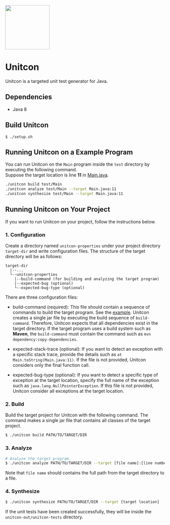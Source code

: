 <img src="https://github.com/user-attachments/assets/ac3f3013-94cf-49e1-b94a-e6c78e54992e"  width="140">

# Unitcon
Unitcon is a targeted unit test generator for Java.

## Dependencies
- Java 8

## Build Unitcon
```
$ ./setup.sh
```

## Running Unitcon on a Example Program
You can run Unitcon on the `Main` program inside the `test` directory by executing the following command.  
Suppose the target location is line **11** in [Main.java](test/Main/Main.java#L11).
```sh
./unitcon build test/Main
./unitcon analyze test/Main --target Main.java:11
./unitcon synthesize test/Main --target Main.java:11
```

## Running Unitcon on Your Project
If you want to run Unitcon on your project, follow the instructions below.

### 1. Configuration
Create a directory named `unitcon-properties` under your project directory `target-dir`
and write configuration files.
The structure of the target directory will be as follows:
```
target-dir
  |--...
  └--unitcon-properties
    |--build-command (for building and analyzing the target program)
    |--expected-bug (optional)
    └--expected-bug-type (optional)
```
There are three configuration files:
* build-command (required): This file should contain a sequence of commands to build the target program. See the [example](test/Main/unitcon-properties/build-command).
  Unitcon creates a single jar file by executing the build sequence of `build-command`. Therefore, Unitcon expects that all dependencies exist in the target   directory. If the target program uses a build system such as **Maven**, the `build-command` must contain the command such as `mvn dependency:copy-dependencies`.

* expected-stack-trace (optional): If you want to detect an exception with a specific stack trace, provide the details such as `at Main.toString(Main.java:11)`. If the file is not provided, Unitcon considers only the final function call.
* expected-bug-type (optional): If you want to detect a specific type of exception at the target location, specify the full name of the exception such as `java.lang.NullPointerException`. If this file is not provided, Unitcon consider all exceptions at the target location.

### 2. Build
Build the target project for Unitcon with the following command.
The command makes a single jar file that contains all classes of the target project.
```sh
$ ./unitcon build PATH/TO/TARGET/DIR
```

### 3. Analyze
```sh
# Analyze the target program.
$ ./unitcon analyze PATH/TO/TARGET/DIR --target [file name]:[line number]
```
Note that `file name` should contains the full path from the target directory to a file.


### 4. Synthesize
```sh
$ ./unitcon synthesize PATH/TO/TARGET/DIR --target [target location]
```
If the unit tests have been created successfully, they will be inside the `unitcon-out/unitcon-tests` directory.
